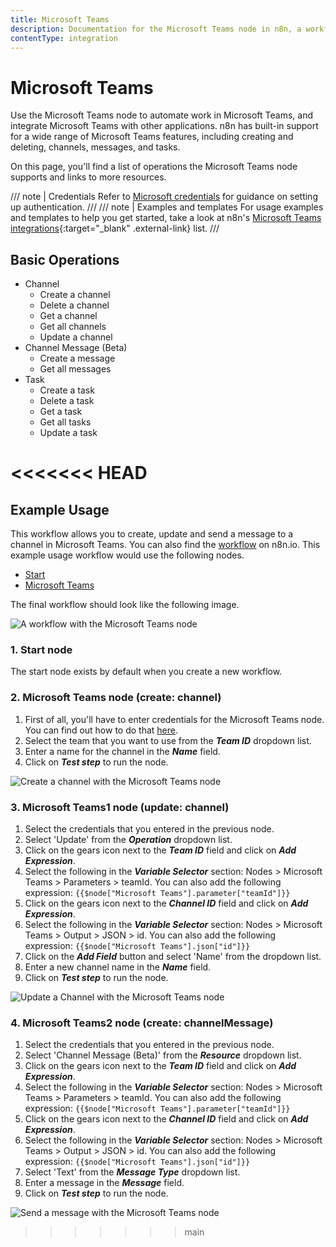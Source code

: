 ```yaml
---
title: Microsoft Teams
description: Documentation for the Microsoft Teams node in n8n, a workflow automation platform. Includes details of operations and configuration, and links to examples and credentials information.
contentType: integration
---
```


# Microsoft Teams

Use the Microsoft Teams node to automate work in Microsoft Teams, and integrate Microsoft Teams with other applications. n8n has built-in support for a wide range of Microsoft Teams features, including creating and deleting, channels, messages, and tasks. 

On this page, you'll find a list of operations the Microsoft Teams node supports and links to more resources.

/// note | Credentials
Refer to [Microsoft credentials](/integrations/builtin/credentials/microsoft/) for guidance on setting up authentication. 
///
/// note | Examples and templates
For usage examples and templates to help you get started, take a look at n8n's [Microsoft Teams integrations](https://n8n.io/integrations/microsoft-teams/){:target="_blank" .external-link} list.
///

## Basic Operations

* Channel
    * Create a channel
    * Delete a channel
    * Get a channel
    * Get all channels
    * Update a channel
* Channel Message (Beta)
    * Create a message
    * Get all messages
* Task
    * Create a task
    * Delete a task
    * Get a task
    * Get all tasks
    * Update a task

<<<<<<< HEAD
=======
## Example Usage

This workflow allows you to create, update and send a message to a channel in Microsoft Teams. You can also find the [workflow](https://n8n.io/workflows/680) on n8n.io. This example usage workflow would use the following nodes.
- [Start](/integrations/builtin/core-nodes/n8n-nodes-base.start/)
- [Microsoft Teams]()

The final workflow should look like the following image.

![A workflow with the Microsoft Teams node](/_images/integrations/builtin/app-nodes/microsoftteams/workflow.png)

### 1. Start node

The start node exists by default when you create a new workflow.

### 2. Microsoft Teams node (create: channel)

1. First of all, you'll have to enter credentials for the Microsoft Teams node. You can find out how to do that [here](/integrations/builtin/credentials/microsoft/).
2. Select the team that you want to use from the ***Team ID*** dropdown list.
3. Enter a name for the channel in the ***Name*** field.
4. Click on ***Test step*** to run the node.

![Create a channel with the Microsoft Teams node](/_images/integrations/builtin/app-nodes/microsoftteams/microsoftteams_node.png)


### 3. Microsoft Teams1 node (update: channel)

1. Select the credentials that you entered in the previous node.
2. Select 'Update' from the ***Operation*** dropdown list.
3. Click on the gears icon next to the ***Team ID*** field and click on ***Add Expression***.
4. Select the following in the ***Variable Selector*** section: Nodes > Microsoft Teams > Parameters > teamId. You can also add the following expression: `{{$node["Microsoft Teams"].parameter["teamId"]}}`
5. Click on the gears icon next to the ***Channel ID*** field and click on ***Add Expression***.
6. Select the following in the ***Variable Selector*** section: Nodes > Microsoft Teams > Output > JSON > id. You can also add the following expression: `{{$node["Microsoft Teams"].json["id"]}}`
7. Click on the ***Add Field*** button and select 'Name' from the dropdown list.
8. Enter a new channel name in the ***Name*** field.
9. Click on ***Test step*** to run the node.

![Update a Channel with the Microsoft Teams node](/_images/integrations/builtin/app-nodes/microsoftteams/microsoftteams1_node.png)



### 4. Microsoft Teams2 node (create: channelMessage)

1. Select the credentials that you entered in the previous node.
2. Select 'Channel Message (Beta)' from the ***Resource*** dropdown list.
3. Click on the gears icon next to the ***Team ID*** field and click on ***Add Expression***.
4. Select the following in the ***Variable Selector*** section: Nodes > Microsoft Teams > Parameters > teamId. You can also add the following expression: `{{$node["Microsoft Teams"].parameter["teamId"]}}`
5. Click on the gears icon next to the ***Channel ID*** field and click on ***Add Expression***.
6. Select the following in the ***Variable Selector*** section: Nodes > Microsoft Teams > Output > JSON > id. You can also add the following expression: `{{$node["Microsoft Teams"].json["id"]}}`
7. Select 'Text' from the ***Message Type*** dropdown list.
8. Enter a message in the ***Message*** field.
9. Click on ***Test step*** to run the node.

![Send a message with the Microsoft Teams node](/_images/integrations/builtin/app-nodes/microsoftteams/microsoftteams2_node.png)

>>>>>>> main

